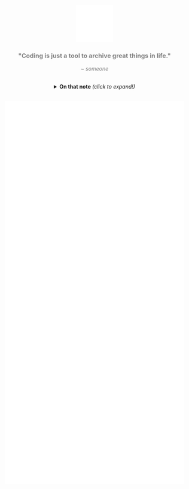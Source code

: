 <p align="center" style="color: grey">
  <a href="https://youtu.be/cvh0nX08nRw" target="_blank">
    <img src="./interactive-logo.svg" width="100" />
  </a>
</p>
<h3 align="center" style="color: grey">
  "Coding is just a tool to archive great things in life." <br />
</h3>
<p align="center" style="color: grey">
  <i>~ someone</i>
  <br />
  <br />
</p>

<details>
  <summary align="center">
    <b>On that note</b> <i>(click to expand!)</i>
  </summary>

  ```typescript
  class timeMeasurement {
    dayLength: number
    constructor(hoursPerDay: number) {
      this.dayLenth = hoursPerDay;
    }
  }

  let myLifeHas = new timeMeasurement(48)
  // Days are now 48 hours long - success ✨
  ```

</details>

<br />

<p align="center"><img src="./github-metrics.svg" alt="Metrics"></p>

<!--
### @day
🎚️💡on Ⓜ️🅰️ || 🎥🏮 || 🔗🧰

### @night
working on solutions and contributing to open source software on 💻 with MA2/3, LUA, NODE.JS, LAMP, and more.

<details>
  <summary> <b>  Public GitHub Stats </b> <i>(click to expand!)</i> </summary>

  ![GitHub Stats](https://github-readme-stats.vercel.app/api?username=lukas-runge&show_icons=true&title_color=fff&icon_color=79ff97&text_color=9f9f9f&bg_color=151515)
  
  *if 48h days were a thing - please let me know*

</details>

**lukas-runge/lukas-runge** is a ✨ _special_ ✨ repository because its `README.md` (this file) appears on your GitHub profile.

Here are some ideas to get you started:

- 🔭 I’m currently working on ...
- 🌱 I’m currently learning ...
- 👯 I’m looking to collaborate on ...
- 🤔 I’m looking for help with ...
- 💬 Ask me about ...
- 📫 How to reach me: ...
- 😄 Pronouns: ...
- ⚡ Fun fact: ...
-->
